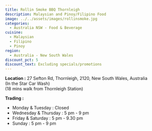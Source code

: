 ```yaml
---
title: Rollin Smoke BBQ Thornleigh
description: Malaysian and Pinoy/Filipino Food
image: ../../assets/images/rollinsmoke.jpg
categories:
  - Australia NSW - Food & Beverage
cuisine:
  - Malaysian
  - Filipino
  - Pinoy
region:
  - Australia - New South Wales
discount_pct: 5
discount_text: Excluding specials/promotions
---
```

**Location :** 27 Sefton Rd, Thornleigh, 2120, New South Wales, Australia\
(In the Star Car Wash)\
(18 mins walk from Thornleigh Station)

**Trading :** 

* Monday & Tuesday : Closed
* Wednesday & Thursday : 5 pm - 9 pm
* Friday & Saturday : 5 pm - 9.30 pm
* Sunday : 5 pm - 9 pm
